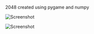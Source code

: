 2048 created using pygame and numpy


![Screenshot](https://user-images.githubusercontent.com/65214402/163676309-e1377241-ea43-4114-b2fb-81409ab5fab6.png)

![Screenshot](https://user-images.githubusercontent.com/65214402/163676276-ad345998-24dc-495e-a0b8-e4ad4778c6d1.png)

